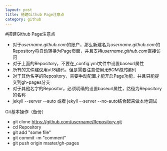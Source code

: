 ```yaml
---
layout: post
title: 搭建Github Page注意点
category: github
---
```

#搭建Github Page注意点


* 对于*username.github.com*的账户，那么新建名为*username.github.com*的Repository将自动转换为Page页面，并且支持*username.github.com*直接访问
* 对于上面的Repository，不要在_config.yml文件中设置baseurl属性
* 所有的文件建议用utf8编码，但是需要注意使用*无BOM格式*编码
* 对于其他名字的Repository，需要手动配置才能开启Page功能，并且只能提交到gh-pages分支
* 对于其他名字的Repositor，必须明确的设置baseurl属性，路径为Repository的名称
* jekyll --server --auto 或者 jekyll --server --no-auto结合起来做本地调试

Git基本操作（备份）
* git clone https://github.com/username/Repository.git
* cd Repository
* git add "some file"
* git commit -m "comment"
* git push origin master/gh-pages